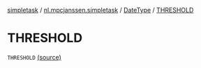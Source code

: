 [simpletask](../../index.md) / [nl.mpcjanssen.simpletask](../index.md) / [DateType](index.md) / [THRESHOLD](.)

# THRESHOLD

`THRESHOLD` [(source)](https://github.com/mpcjanssen/simpletask-android/blob/master/src/main/java/nl/mpcjanssen/simpletask/Constants.kt#L77)